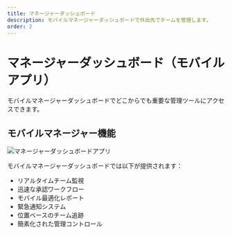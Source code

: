 ```yaml
---
title: マネージャーダッシュボード
description: モバイルマネージャーダッシュボードで外出先でチームを管理します。
order: 2
---
```


# マネージャーダッシュボード（モバイルアプリ）

モバイルマネージャーダッシュボードでどこからでも重要な管理ツールにアクセスできます。

## モバイルマネージャー機能

![マネージャーダッシュボードアプリ](/guide-books/app-version/02-manager-dashboard.jpg)

モバイルマネージャーダッシュボードでは以下が提供されます：
- リアルタイムチーム監視
- 迅速な承認ワークフロー
- モバイル最適化レポート
- 緊急通知システム
- 位置ベースのチーム追跡
- 簡素化された管理コントロール
